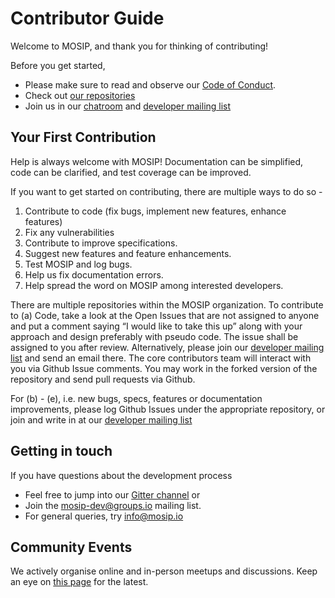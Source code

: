 # Contributor Guide

Welcome to MOSIP, and thank you for thinking of contributing! 

Before you get started, 

*   Please make sure to read and observe our [Code of Conduct](code-of-conduct).
*   Check out [our repositories](https://github.com/mosip) 
*   Join us in our [chatroom](https://gitter.im/mosip-community/community) and [developer mailing list](https://groups.io/g/mosip-dev)

## Your First Contribution

Help is always welcome with MOSIP! Documentation can be simplified, code can be clarified, and test coverage can be improved. 

If you want to get started on contributing, there are multiple ways to do so - 

1. Contribute to code (fix bugs, implement new features, enhance features)
1. Fix any vulnerabilities
1. Contribute to improve specifications.
1. Suggest new features and feature enhancements.
1. Test MOSIP and log bugs.
1. Help us fix documentation errors.
1. Help spread the word on MOSIP among interested developers.

There are multiple repositories within the MOSIP organization. To contribute to (a) Code, take a look at the Open Issues that are not assigned to anyone and put a comment saying “I would like to take this up” along with your approach and design preferably with pseudo code. The issue shall be assigned to you after review.  Alternatively, please join our [developer mailing list](https://groups.io/g/mosip-dev) and send an email there. The core contributors team will interact with you via Github Issue comments.  You may work in the forked version of the repository and send pull requests via Github.

For (b) - (e), i.e. new bugs, specs, features or documentation improvements, please log Github Issues under the appropriate repository, or join and write in at our [developer mailing list](https://groups.io/g/mosip-dev)

## Getting in touch

If you have questions about the development process 
* Feel free to jump into our [Gitter channel](https://gitter.im/mosip-community/community) or 
* Join the [mosip-dev@groups.io](https://groups.io/g/mosip-dev) mailing list. 
* For general queries, try info@mosip.io 

## Community Events

We actively organise online and in-person meetups and discussions. Keep an eye on [this page](https://www.mosip.io/news-events.php) for the latest.
